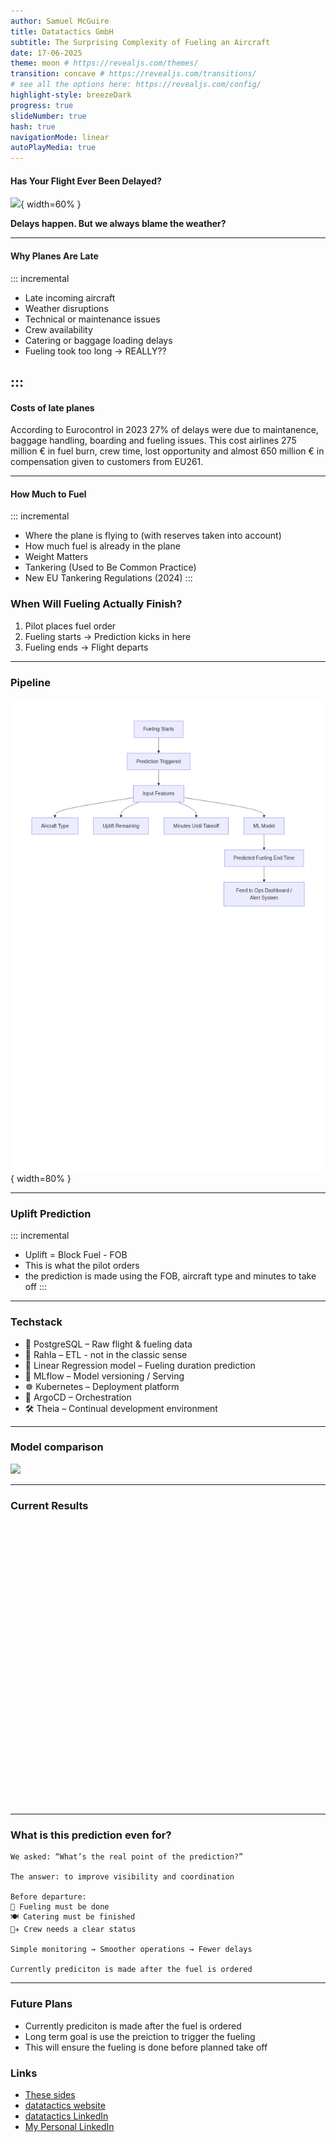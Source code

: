 ```yaml
---
author: Samuel McGuire 
title: Datatactics GmbH
subtitle: The Surprising Complexity of Fueling an Aircraft
date: 17-06-2025
theme: moon # https://revealjs.com/themes/
transition: concave # https://revealjs.com/transitions/
# see all the options here: https://revealjs.com/config/
highlight-style: breezeDark
progress: true
slideNumber: true
hash: true
navigationMode: linear
autoPlayMedia: true
---
```


#### Has Your Flight Ever Been Delayed?

![](assets/airport_delays.png){ width=60% }

**Delays happen. But we always blame the weather?**

---

#### Why Planes Are Late

::: incremental

- Late incoming aircraft
- Weather disruptions
- Technical or maintenance issues
- Crew availability
- Catering or baggage loading delays
- Fueling took too long  -> REALLY?? 

:::
--- 



#### Costs of late planes

According to Eurocontrol in 2023 27% of delays were due to maintanence, baggage handling, boarding and fueling issues. This cost airlines 275 million € in fuel burn, crew time, lost opportunity and almost 650 million € in compensation given to customers from EU261.

---

#### How Much to Fuel

::: incremental
- Where the plane is flying to (with reserves taken into account)
- How much fuel is already in the plane
- Weight Matters
- Tankering (Used to Be Common Practice)
- New EU Tankering Regulations (2024)
:::


### When Will Fueling Actually Finish?

1. Pilot places fuel order  
2. Fueling starts → Prediction kicks in here  
3. Fueling ends → Flight departs  

---


### Pipeline

![](assets/prediction_flow.png){ width=80% }

---


### Uplift Prediction


::: incremental
- Uplift = Block Fuel - FOB 
- This is what the pilot orders
- the prediction is made using the FOB, aircraft type and minutes to take off
:::

---

### Techstack

- 🧱 PostgreSQL – Raw flight & fueling data
- 🔁 Rahla – ETL - not in the classic sense
- 🧠 Linear Regression model – Fueling duration prediction
- 🧪 MLflow – Model versioning / Serving
- ☸️ Kubernetes – Deployment platform
- 🔁 ArgoCD – Orchestration
- 🛠️ Theia – Continual development environment

---

### Model comparison

![](assets/model_comparison)

---

### Current Results


<iframe scrolling="no" style="border:none;" seamless="seamless" data-src="assets/absolute_error_quantiles.html" height="450" width="100%"></iframe>

---


### What is this prediction even for?

    We asked: “What’s the real point of the prediction?”

    The answer: to improve visibility and coordination

    Before departure:
    🛫 Fueling must be done
    🍽 Catering must be finished
    👨‍✈️ Crew needs a clear status

    Simple monitoring → Smoother operations → Fewer delays

    Currently prediciton is made after the fuel is ordered
---

### Future Plans

- Currently prediciton is made after the fuel is ordered
- Long term goal is use the preiction to trigger the fueling
- This will ensure the fueling is done before planned take off


### Links

- [These sides](https://samueladamsmcguire.github.io)
- [datatactics website](https://www.datatactics.de/)
- [datatactics LinkedIn](https://www.linkedin.com/company/datatactics-gmbh)
- [My Personal LinkedIn](https://www.linkedin.com/in/samuel-mcguire/)



